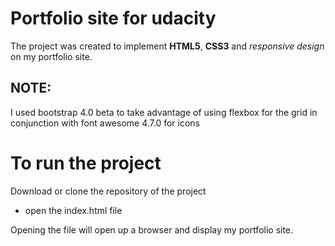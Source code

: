 # Portfolio site for udacity
The project was created to implement **HTML5**, **CSS3** and _responsive design_ on my portfolio site.

## NOTE:
I used bootstrap 4.0 beta to take advantage of using flexbox for the grid
in conjunction with font awesome 4.7.0 for icons

# To run the project
Download or clone the repository of the project
* open the index.html file

Opening the file will open up a browser and display my portfolio site.
